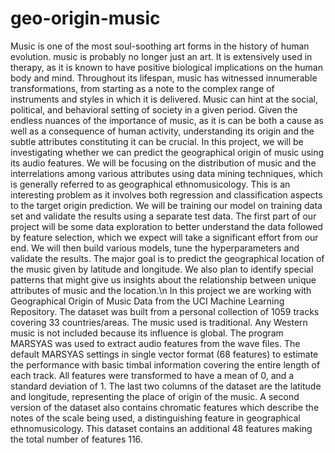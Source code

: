 # geo-origin-music
Music is one of the most soul-soothing art forms in the history of human evolution. music is probably no longer just an art. It is extensively used in therapy, as it is known to have positive biological implications on the human body and mind. Throughout its lifespan, music has witnessed innumerable transformations, from starting as a note to the complex range of instruments and styles in which it is delivered. Music can hint at the social, political, and behavioral setting of society in a given period. Given the endless nuances of the importance of music, as it is can be both a cause as well as a consequence of human activity, understanding its origin and the subtle attributes constituting it can be crucial. In this project, we will be investigating whether we can predict the geographical origin of music using its audio features. We will be focusing on the distribution of music and the interrelations among various attributes using data mining techniques, which is generally referred to as geographical ethnomusicology. This is an interesting problem as it involves both regression and classification aspects to the target origin prediction. We will be training our model on training data set and validate the results using a separate test data. The first part of our project will be some data exploration to better understand the data followed by feature selection, which we expect will take a significant effort from our end. We will then build various models, tune the hyperparameters and validate the results. The major goal is to predict the geographical location of the music given by latitude and longitude. We also plan to identify special patterns that might give us insights about the relationship between unique attributes of music and the location.\n
In this project we are working with Geographical Origin of Music Data from the UCI Machine Learning Repository. The dataset was built from a personal collection of 1059 tracks covering 33 countries/areas. The music used is traditional. Any Western music is not included because its influence is global. The program MARSYAS was used to extract audio features from the wave files. The default MARSYAS settings in single vector format (68 features) to estimate the performance with basic timbal information covering the entire length of each track. All features were transformed to have a mean of 0, and a standard deviation of 1. The last two columns of the dataset are the latitude and longitude, representing the place of origin of the music. A second version of the dataset also contains chromatic features which describe the notes of the scale being used, a distinguishing feature in geographical ethnomusicology. This dataset contains an additional 48 features making the total number of features 116. 
